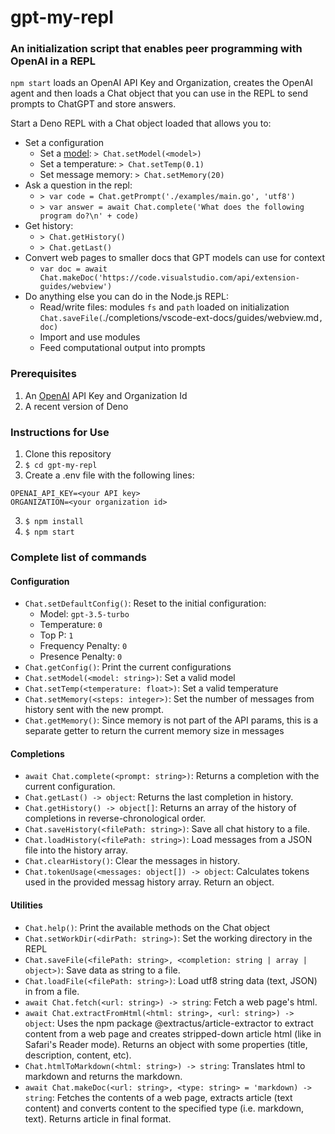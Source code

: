 # gpt-my-repl

### An initialization script that enables peer programming with OpenAI in a REPL

`npm start` loads an OpenAI API Key and Organization, creates the OpenAI agent and then loads a Chat object that you can use in the REPL to send prompts to ChatGPT and store answers.

Start a Deno REPL with a Chat object loaded that allows you to:
- Set a configuration 
    - Set a [model](https://platform.openai.com/docs/api-reference/models): `> Chat.setModel(<model>)`
    - Set a temperature: `> Chat.setTemp(0.1)`
    - Set message memory: `> Chat.setMemory(20)`
- Ask a question in the repl:
    - `> var code = Chat.getPrompt('./examples/main.go', 'utf8')`
    - `> var answer = await Chat.complete('What does the following program do?\n' + code)`
- Get history: 
    - `> Chat.getHistory()`
    - `> Chat.getLast()`
- Convert web pages to smaller docs that GPT models can use for context
    - `var doc = await Chat.makeDoc('https://code.visualstudio.com/api/extension-guides/webview')`
- Do anything else you can do in the Node.js REPL:
    - Read/write files: modules `fs` and `path` loaded on initialization
        `Chat.saveFile(`./completions/vscode-ext-docs/guides/webview.md`, doc)`
    - Import and use modules
    - Feed computational output into prompts


### Prerequisites
1. An [OpenAI](https://platform.openai.com) API Key and Organization Id
2. A recent version of Deno
### Instructions for Use
1. Clone this repository
2. `$ cd gpt-my-repl`
3. Create a .env file with the following lines:
```
OPENAI_API_KEY=<your API key>
ORGANIZATION=<your organization id>
```
3. `$ npm install`
4. `$ npm start`

### Complete list of commands

#### Configuration
- `Chat.setDefaultConfig()`: Reset to the initial configuration:
    - Model: `gpt-3.5-turbo`
    - Temperature: `0`
    - Top P: `1`
    - Frequency Penalty: `0`
    - Presence Penalty: `0`
- `Chat.getConfig()`: Print the current configurations
- `Chat.setModel(<model: string>)`: Set a valid model
- `Chat.setTemp(<temperature: float>)`: Set a valid temperature
- `Chat.setMemory(<steps: integer>)`: Set the number of messages from history sent with the new prompt.
- `Chat.getMemory()`: Since memory is not part of the API params, this is a separate getter to return the current memory size in messages

#### Completions
- `await Chat.complete(<prompt: string>)`: Returns a completion with the current configuration.
- `Chat.getLast() -> object`: Returns the last completion in history.
- `Chat.getHistory() -> object[]`: Returns an array of the history of completions in reverse-chronological order.
- `Chat.saveHistory(<filePath: string>)`: Save all chat history to a file.
- `Chat.loadHistory(<filePath: string>)`: Load messages from a JSON file into the history array.
- `Chat.clearHistory()`: Clear the messages in history.
- `Chat.tokenUsage(<messages: object[]) -> object`: Calculates tokens used in the provided messag history array. Return an object.

#### Utilities
- `Chat.help()`: Print the available methods on the Chat object
- `Chat.setWorkDir(<dirPath: string>)`: Set the working directory in the REPL
- `Chat.saveFile(<filePath: string>, <completion: string | array | object>)`: Save data as string to a file.
- `Chat.loadFile(<filePath: string>)`: Load utf8 string data (text, JSON) in from a file.
- `await Chat.fetch(<url: string>) -> string`: Fetch a web page's html.
- `await Chat.extractFromHtml(<html: string>, <url: string>) -> object`: Uses the npm package @extractus/article-extractor to extract content from a web page and creates stripped-down article html (like in Safari's Reader mode). Returns an object with some properties (title, description, content, etc).
- `Chat.htmlToMarkdown(<html: string>) -> string`: Translates html to markdown and returns the markdown.
- `await Chat.makeDoc(<url: string>, <type: string> = 'markdown) -> string`: Fetches the contents of a web page, extracts article (text content) and converts content to the specified type (i.e. markdown, text). Returns article in final format.
